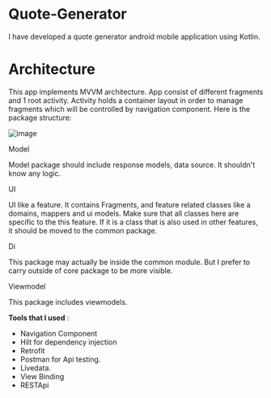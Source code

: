 # Quote-Generator

I have developed a quote generator android mobile application using Kotlin. 

# Architecture


This app implements MVVM architecture. App consist of different fragments and 1 root activity. Activity holds a container layout in order to manage fragments which will be controlled by navigation component. Here is the package structure:

![image](https://user-images.githubusercontent.com/64928807/219080594-d41f9c5c-6621-44dd-be6a-7fb2424b9150.png)

Model

Model package should include response models, data source. It shouldn't know any logic.

UI

UI like a feature. It contains Fragments,  and feature related classes like a domains, mappers and ui models. Make sure that all classes here are specific to the this feature. If it is a class that is also used in other features, it should be moved to the common package.

Di

This package may actually be inside the common module. But I prefer to carry outside of core package to be more visible.

Viewmodel

This package includes viewmodels.


**Tools that I used** :

- Navigation Component
- Hilt for dependency injection
- Retrofit 
- Postman for Api testing.
- Livedata.
- View Binding
- RESTApi
